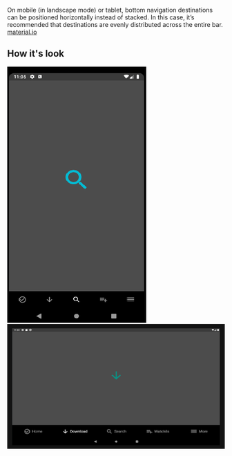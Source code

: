 On mobile (in landscape mode) or tablet, bottom navigation destinations can be positioned horizontally instead of stacked. In this case, it’s recommended that destinations are evenly distributed across the entire bar.
[material.io](https://material.io/components/bottom-navigation/#placement)

## How it's look
![Image of screen_1](https://github.com/Odialko/tablet_phone_bottomNavBar/blob/master/images/phone.png)
![Image of screen_1](https://github.com/Odialko/tablet_phone_bottomNavBar/blob/master/images/tablet.png)
